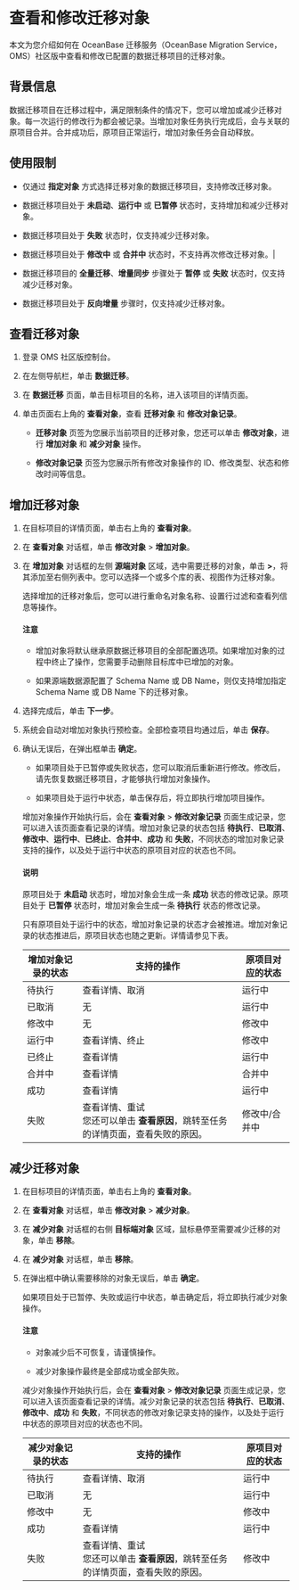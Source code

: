 # 查看和修改迁移对象

本文为您介绍如何在 OceanBase 迁移服务（OceanBase Migration Service，OMS）社区版中查看和修改已配置的数据迁移项目的迁移对象。

## 背景信息

数据迁移项目在迁移过程中，满足限制条件的情况下，您可以增加或减少迁移对象。每一次运行的修改行为都会被记录。当增加对象任务执行完成后，会与关联的原项目合并。合并成功后，原项目正常运行，增加对象任务会自动释放。

## 使用限制

* 仅通过 **指定对象** 方式选择迁移对象的数据迁移项目，支持修改迁移对象。

* 数据迁移项目处于 **未启动**、**运行中** 或 **已暂停** 状态时，支持增加和减少迁移对象。

* 数据迁移项目处于 **失败** 状态时，仅支持减少迁移对象。

* 数据迁移项目处于 **修改中** 或 **合并中** 状态时，不支持再次修改迁移对象。|

* 数据迁移项目的 **全量迁移**、**增量同步** 步骤处于 **暂停** 或 **失败** 状态时，仅支持减少迁移对象。

* 数据迁移项目处于 **反向增量** 步骤时，仅支持减少迁移对象。

## 查看迁移对象

1. 登录 OMS 社区版控制台。

2. 在左侧导航栏，单击 **数据迁移**。

3. 在 **数据迁移** 页面，单击目标项目的名称，进入该项目的详情页面。

4. 单击页面右上角的 **查看对象**，查看 **迁移对象** 和 **修改对象记录**。

   * **迁移对象** 页签为您展示当前项目的迁移对象，您还可以单击 **修改对象**，进行 **增加对象** 和 **减少对象** 操作。

   * **修改对象记录** 页签为您展示所有修改对象操作的 ID、修改类型、状态和修改时间等信息。

## 增加迁移对象

1. 在目标项目的详情页面，单击右上角的 **查看对象**。

2. 在 **查看对象** 对话框，单击 **修改对象** \> **增加对象**。

3. 在 **增加对象** 对话框的左侧 **源端对象** 区域，选中需要迁移的对象，单击 **\>**，将其添加至右侧列表中。您可以选择一个或多个库的表、视图作为迁移对象。

   选择增加的迁移对象后，您可以进行重命名对象名称、设置行过滤和查看列信息等操作。

   <main id="notice" type='notice'>
    <h4>注意</h4>
    <ul>
    <li>
    <p>增加对象将默认继承原数据迁移项目的全部配置选项。如果增加对象的过程中终止了操作，您需要手动删除目标库中已增加的对象。</p>
    </li>
    <li>
    <p>如果源端数据源配置了 Schema Name 或 DB Name，则仅支持增加指定 Schema Name 或 DB Name 下的迁移对象。</p>
    </li>
    </ul>
   </main>

4. 选择完成后，单击 **下一步**。

5. 系统会自动对增加对象执行预检查。全部检查项目均通过后，单击 **保存**。

6. 确认无误后，在弹出框单击 **确定**。

   * 如果项目处于已暂停或失败状态，您可以取消后重新进行修改。修改后，请先恢复数据迁移项目，才能够执行增加对象操作。

   * 如果项目处于运行中状态，单击保存后，将立即执行增加项目操作。
  
   增加对象操作开始执行后，会在 **查看对象** \> **修改对象记录** 页面生成记录，您可以进入该页面查看记录的详情。增加对象记录的状态包括 **待执行**、**已取消**、**修改中**、**运行中**、**已终止**、**合并中**、**成功** 和 **失败**，不同状态的增加对象记录支持的操作，以及处于运行中状态的原项目对应的状态也不同。

    <main id="notice" type='explain'>
    <h4>说明</h4>
    <p>原项目处于 <strong>未启动</strong> 状态时，增加对象会生成一条 <strong>成功</strong> 状态的修改记录。原项目处于 <strong>已暂停</strong> 状态时，增加对象会生成一条 <strong>待执行</strong> 状态的修改记录。</p>
    </main>

   只有原项目处于运行中的状态，增加对象记录的状态才会被推进。增加对象记录的状态推进后，原项目状态也随之更新。详情请参见下表。

   | **增加对象记录的状态** | **支持的操作**                                                    | **原项目对应的状态** |
   |---------------|--------------------------------------------------------------|------------|
   | 待执行           | 查看详情、取消                                                      | 运行中        |
   | 已取消           |  无                                                            |  运行中  |
   | 修改中           | 无                                                          | 修改中       |
   | 运行中           | 查看详情、终止                                                      | 修改中        |
   | 已终止           | 查看详情                                                         | 运行中        |
   | 合并中           | 查看详情                                                         | 合并中        |
   | 成功            | 查看详情                         | 运行中        |
   | 失败            | 查看详情、重试 <br>您还可以单击 **查看原因**，跳转至任务的详情页面，查看失败的原因。 | 修改中/合并中       |

## 减少迁移对象

1. 在目标项目的详情页面，单击右上角的 **查看对象**。

2. 在 **查看对象** 对话框，单击 **修改对象** \> **减少对象**。

3. 在 **减少对象** 对话框的右侧 **目标端对象** 区域，鼠标悬停至需要减少迁移的对象，单击 **移除**。

4. 在 **减少对象** 对话框，单击 **移除**。

5. 在弹出框中确认需要移除的对象无误后，单击 **确定**。

   如果项目处于已暂停、失败或运行中状态，单击确定后，将立即执行减少对象操作。

    <main id="notice" type='notice'>
    <h4>注意</h4>
    <ul>
    <li>
    <p>对象减少后不可恢复，请谨慎操作。</p>
    </li>
    <li>
    <p>减少对象操作最终是全部成功或全部失败。</p>
    </li>
    </ul>
    </main>

   减少对象操作开始执行后，会在 **查看对象** \> **修改对象记录** 页面生成记录，您可以进入该页面查看记录的详情。减少对象记录的状态包括 **待执行**、**已取消**、**修改中**、**成功** 和 **失败**，不同状态的修改对象记录支持的操作，以及处于运行中状态的原项目对应的状态也不同。

   | **减少对象记录的状态** | **支持的操作**                                                    | **原项目对应的状态** |
   |---------------|--------------------------------------------------------------|------------|
   | 待执行           | 查看详情、取消                                                      | 运行中        |
   | 已取消           |  无                                                            |  运行中  |
   | 修改中           | 无                                                          | 修改中       |
   | 成功            | 查看详情                         | 运行中        |
   | 失败            | 查看详情、重试 <br>您还可以单击 **查看原因**，跳转至任务的详情页面，查看失败的原因。 | 修改中      |
